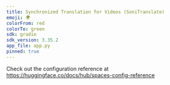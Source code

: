 ```yaml
---
title: Synchronized Translation for Videos (SoniTranslate)
emoji: 🌍
colorFrom: red
colorTo: green
sdk: gradio
sdk_version: 3.35.2
app_file: app.py
pinned: true
---
```


Check out the configuration reference at https://huggingface.co/docs/hub/spaces-config-reference